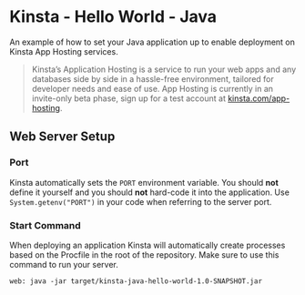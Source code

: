 # Kinsta - Hello World - Java
An example of how to set your Java application up to enable deployment on Kinsta App Hosting services.

> Kinsta’s Application Hosting is a service to run your web apps and any databases side by side in a hassle-free environment, tailored for developer needs and ease of use. 
App Hosting is currently in an invite-only beta phase, sign up for a test account at [kinsta.com/app-hosting](https://kinsta.com/app-hosting).


## Web Server Setup

### Port
Kinsta automatically sets the `PORT` environment variable. You should **not** define it yourself and you should **not** hard-code it into the application. Use 
`System.getenv("PORT")` in your code when referring to the server port. 

### Start Command
When deploying an application Kinsta will automatically create processes based on the Procfile in the root of the repository. Make sure to use this command to run your 
server.

```
web: java -jar target/kinsta-java-hello-world-1.0-SNAPSHOT.jar
```

